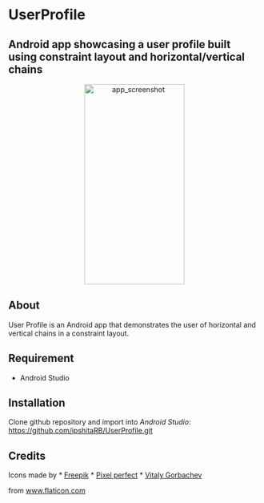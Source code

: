 # UserProfile
## Android app showcasing a user profile built using constraint layout and horizontal/vertical chains

 
<p align="center">
  <img src="https://user-images.githubusercontent.com/11401599/83368643-955c7b80-a387-11ea-96a8-b9215b8f30af.png" alt="app_screenshot" width=200 height=400>
 </p>
 
 ## About
 User Profile is an Android app that demonstrates the user of horizontal and vertical chains in a constraint layout.
 
 ## Requirement
 * Android Studio
 
 ## Installation
 Clone github repository and import into _Android Studio_:
https://github.com/ipshitaRB/UserProfile.git
 
 ## Credits

<div>Icons made by 
  * <a href="https://www.flaticon.com/authors/freepik" title="Freepik">Freepik</a>
  * <a href="https://www.flaticon.com/authors/pixel-perfect" title="Pixel perfect">Pixel perfect</a>
  * <a href="https://www.flaticon.com/authors/vitaly-gorbachev" title="Vitaly Gorbachev">Vitaly Gorbachev</a>
  
  from <a href="https://www.flaticon.com/" title="Flaticon">www.flaticon.com</a></div>
